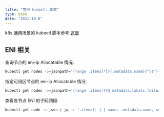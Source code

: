 ```yaml
---
title: "常用 kubectl 脚本"
type: book
date: "2021-10-8"
---
```


k8s 通用场景的 kubectl 脚本参考 [这里](https://imroc.cc/k8s/ref/kubectl/)

## ENI 相关

查询节点的 eni-ip Allocatable 情况:
```bash
kubectl get nodes -o=jsonpath='{range .items[*]}{.metadata.name}{"\t"}{.status.allocatable.tke\.cloud\.tencent\.com\/eni-ip}{"\n"}{end}'
```

指定可用区节点的 eni-ip Allocatable 情况:
```bash
kubectl get nodes -o=jsonpath='{range .items[?(@.metadata.labels.failure-domain\.beta\.kubernetes\.io\/zone=="100003")]}{.metadata.name}{"\t"}{.status.allocatable.tke\.cloud\.tencent\.com\/eni-ip}{"\n"}{end}'
```

查看各节点 ENI 的子网网段:
```bash
kubectl get node -o json | jq -r '.items[] | { name: .metadata.name, subnetCIDR: [.status.eniInfos[].subnetCIDR]|join(",") }| "\(.name)\t\(.subnetCIDR)"'
```